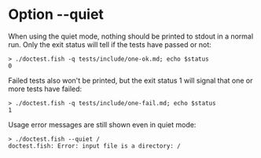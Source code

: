 # Option --quiet

When using the quiet mode, nothing should be printed to stdout in a normal run. Only the exit status will tell if the tests have passed or not:

    > ./doctest.fish -q tests/include/one-ok.md; echo $status
    0

Failed tests also won't be printed, but the exit status 1 will signal that one or more tests have failed:

    > ./doctest.fish -q tests/include/one-fail.md; echo $status
    1

Usage error messages are still shown even in quiet mode:

    > ./doctest.fish --quiet /
    doctest.fish: Error: input file is a directory: /
